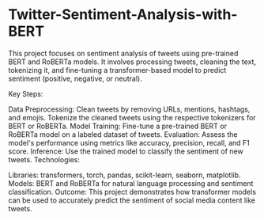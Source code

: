 # Twitter-Sentiment-Analysis-with-BERT

This project focuses on sentiment analysis of tweets using pre-trained BERT and RoBERTa models. It involves processing tweets, cleaning the text, tokenizing it, and fine-tuning a transformer-based model to predict sentiment (positive, negative, or neutral).

Key Steps:

Data Preprocessing: Clean tweets by removing URLs, mentions, hashtags, and emojis. Tokenize the cleaned tweets using the respective tokenizers for BERT or RoBERTa.
Model Training: Fine-tune a pre-trained BERT or RoBERTa model on a labeled dataset of tweets.
Evaluation: Assess the model's performance using metrics like accuracy, precision, recall, and F1 score.
Inference: Use the trained model to classify the sentiment of new tweets.
Technologies:

Libraries: transformers, torch, pandas, scikit-learn, seaborn, matplotlib.
Models: BERT and RoBERTa for natural language processing and sentiment classification.
Outcome: This project demonstrates how transformer models can be used to accurately predict the sentiment of social media content like tweets.







